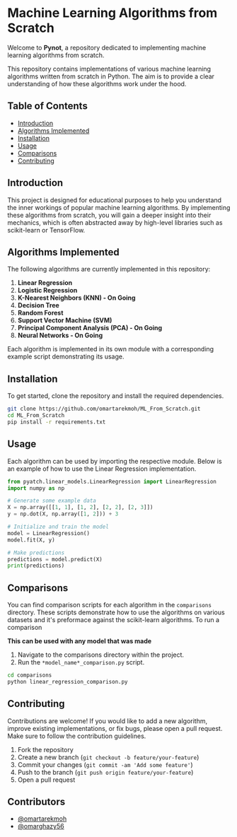 # Machine Learning Algorithms from Scratch

Welcome to **Pynot**, a repository dedicated to implementing machine learning algorithms from scratch.

This repository contains implementations of various machine learning algorithms written from scratch in Python. The aim is to provide a clear understanding of how these algorithms work under the hood.

## Table of Contents

- [Introduction](#introduction)
- [Algorithms Implemented](#algorithms-implemented)
- [Installation](#installation)
- [Usage](#usage)
- [Comparisons](#comparisons)
- [Contributing](#contributing)

## Introduction

This project is designed for educational purposes to help you understand the inner workings of popular machine learning algorithms. By implementing these algorithms from scratch, you will gain a deeper insight into their mechanics, which is often abstracted away by high-level libraries such as scikit-learn or TensorFlow.

## Algorithms Implemented

The following algorithms are currently implemented in this repository:

1. **Linear Regression**
2. **Logistic Regression**
3. **K-Nearest Neighbors (KNN) - On Going**
4. **Decision Tree**
5. **Random Forest**
6. **Support Vector Machine (SVM)**
9. **Principal Component Analysis (PCA) - On Going**
10. **Neural Networks - On Going**

Each algorithm is implemented in its own module with a corresponding example script demonstrating its usage.

## Installation

To get started, clone the repository and install the required dependencies.

```bash
git clone https://github.com/omartarekmoh/ML_From_Scratch.git
cd ML_From_Scratch
pip install -r requirements.txt
```

## Usage

Each algorithm can be used by importing the respective module. Below is an example of how to use the Linear Regression implementation.

```python
from pyatch.linear_models.LinearRegression import LinearRegression
import numpy as np

# Generate some example data
X = np.array([[1, 1], [1, 2], [2, 2], [2, 3]])
y = np.dot(X, np.array([1, 2])) + 3

# Initialize and train the model
model = LinearRegression()
model.fit(X, y)

# Make predictions
predictions = model.predict(X)
print(predictions)
```

## Comparisons

You can find comparison scripts for each algorithm in the `comparisons` directory. These scripts demonstrate how to use the algorithms on various datasets and it's preformace against the scikit-learn algorithms. To run a comparison

**This can be used with any model that was made**

1. Navigate to the comparisons directory within the project.
2. Run the `*model_name*_comparison.py` script.

```bash
cd comparisons
python linear_regression_comparison.py
```

## Contributing

Contributions are welcome! If you would like to add a new algorithm, improve existing implementations, or fix bugs, please open a pull request. Make sure to follow the contribution guidelines.

1. Fork the repository
2. Create a new branch (`git checkout -b feature/your-feature`)
3. Commit your changes (`git commit -am 'Add some feature'`)
4. Push to the branch (`git push origin feature/your-feature`)
5. Open a pull request


## Contributors

- [@omartarekmoh](https://github.com/omartarekmoh)
- [@omarghazy56](https://github.com/omarghazy56)
